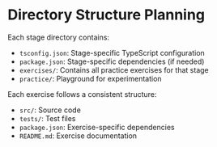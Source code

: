 # Directory Structure Planning

Each stage directory contains:

- `tsconfig.json`: Stage-specific TypeScript configuration
- `package.json`: Stage-specific dependencies (if needed)
- `exercises/`: Contains all practice exercises for that stage
- `practice/`: Playground for experimentation

Each exercise follows a consistent structure:

- `src/`: Source code
- `tests/`: Test files
- `package.json`: Exercise-specific dependencies
- `README.md`: Exercise documentation

